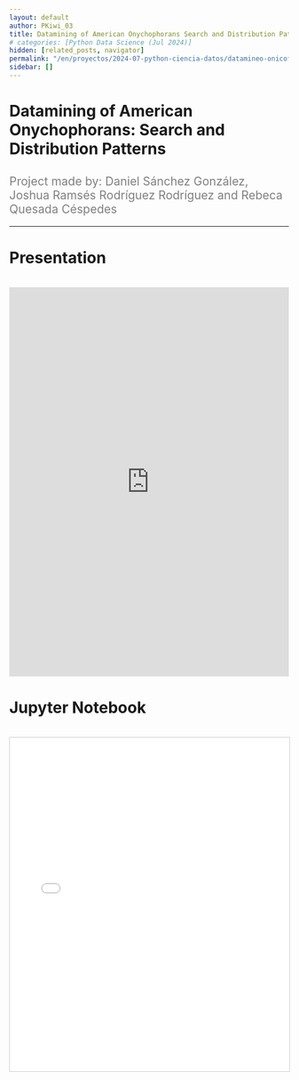 ```yaml
---
layout: default
author: PKiwi_03
title: Datamining of American Onychophorans Search and Distribution Patterns
# categories: [Python Data Science (Jul 2024)]
hidden: [related_posts, navigator]
permalink: "/en/proyectos/2024-07-python-ciencia-datos/datamineo-onicoforos.html"
sidebar: []
---
```


# Datamining of American Onychophorans: Search and Distribution Patterns
<h2 style="color: gray; font-weight: normal;">
Project made by: Daniel Sánchez González, Joshua Ramsés Rodríguez Rodríguez and Rebeca Quesada Céspedes
</h2>

---
# Presentation
<br>

<iframe width="100%" height="700" src="https://www.youtube.com/embed/K8-EyjPzEF8" frameborder="0" allow="accelerometer; autoplay; clipboard-write; encrypted-media; gyroscope; picture-in-picture; web-share" referrerpolicy="strict-origin-when-cross-origin" allowfullscreen></iframe>

<br>

# Jupyter Notebook

<br>

<iframe 
    src="/assets/html/2024-07-python/rebeca_quesada.html" 
    width="100%" 
    height="600" 
    style="border: 1px solid #ccc;"
></iframe>
